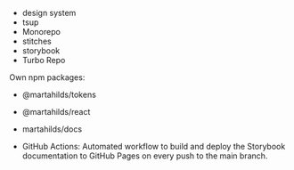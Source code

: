 - design system
- tsup
- Monorepo
- stitches
- storybook
- Turbo Repo

Own npm packages:
- @martahilds/tokens
- @martahilds/react
- martahilds/docs

- GitHub Actions: Automated workflow to build and deploy the Storybook documentation to GitHub Pages on every push to the main branch.
